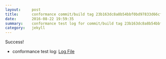 ```yaml
---
layout:     post
title:      conformance commit/build tag 23b163dc8a8b54bbf0bd97833d66cf1caae0dc52
date:       2016-08-22 19:59:35
summary:    conformance test log for commit/build tag 23b163dc8a8b54bbf0bd97833d66cf1caae0dc52.
category:   jekyll
---
```


Success!

- conformance test log: [Log File](http://s3-us-west-2.amazonaws.com/kraken-e2e-logs/conformance/38/build-log.txt)
